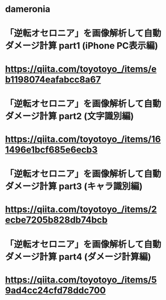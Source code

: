 # dameronia

# 「逆転オセロニア」を画像解析して自動ダメージ計算 part1 (iPhone PC表示編)
# https://qiita.com/toyotoyo_/items/eb1198074eafabcc8a67

# 「逆転オセロニア」を画像解析して自動ダメージ計算 part2 (文字識別編)
# https://qiita.com/toyotoyo_/items/161496e1bcf685e6ecb3

# 「逆転オセロニア」を画像解析して自動ダメージ計算 part3 (キャラ識別編)
# https://qiita.com/toyotoyo_/items/2ecbe7205b828db74bcb

# 「逆転オセロニア」を画像解析して自動ダメージ計算 part4 (ダメージ計算編)
# https://qiita.com/toyotoyo_/items/59ad4cc24cfd78ddc700




